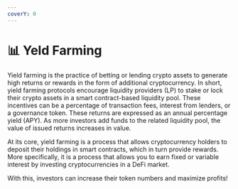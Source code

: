 ```yaml
---
coverY: 0
---
```


# 📊 Yeld Farming

Yield farming is the practice of betting or lending crypto assets to generate high returns or rewards in the form of additional cryptocurrency. In short, yield farming protocols encourage liquidity providers (LP) to stake or lock their crypto assets in a smart contract-based liquidity pool. These incentives can be a percentage of transaction fees, interest from lenders, or a governance token. These returns are expressed as an annual percentage yield (APY). As more investors add funds to the related liquidity pool, the value of issued returns increases in value.

At its core, yield farming is a process that allows cryptocurrency holders to deposit their holdings in smart contracts, which in turn provide rewards. More specifically, it is a process that allows you to earn fixed or variable interest by investing cryptocurrencies in a DeFi market.

With this, investors can increase their token numbers and maximize profits!
